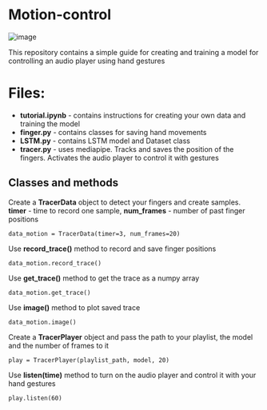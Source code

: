 # Motion-control
![image](https://user-images.githubusercontent.com/89237314/185569686-482c8c65-fe32-423e-af74-693ed5d1d880.png)

This repository contains a simple guide for creating and training a model for controlling an audio player using hand gestures

# Files:

- **tutorial.ipynb** - contains instructions for creating your own data and training the model
- **finger.py** - contains classes for saving hand movements
- **LSTM.py** - contains LSTM model and Dataset class
- **tracer.py** - uses mediapipe. Tracks and saves the position of the fingers. Activates the audio player to control it with gestures

## Classes and methods
Create a **TracerData** object to detect your fingers and create samples. **timer** - time to record one sample, **num_frames** - number of past finger positions 

    data_motion = TracerData(timer=3, num_frames=20)
    
Use **record_trace()** method to record and save finger positions

    data_motion.record_trace()

Use **get_trace()** method to get the trace as a numpy array

    data_motion.get_trace()
    
Use **image()** method to plot saved trace

    data_motion.image()
    
Create a **TracerPlayer** object and pass the path to your playlist, the model and the number of frames to it

    play = TracerPlayer(playlist_path, model, 20)
    
Use **listen(time)** method to turn on the audio player and control it with your hand gestures

    play.listen(60)


